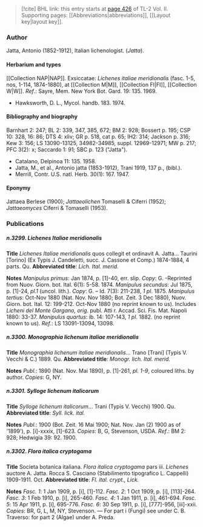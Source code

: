 > [!cite] BHL link: this entry starts at [page 426](https://www.biodiversitylibrary.org/item/103253#page/452/mode/1up) of TL-2 Vol. II.
> Supporting pages: [[Abbreviations|abbreviations]], [[Layout key|layout key]].

### Author

Jatta, Antonio (1852-1912), Italian lichenologist. (*Jatta*).

#### Herbarium and types

[[Collection NAP|NAP]]. Exsiccatae: *Lichenes italiae meridionalis* (fasc. 1-5, nos, 1-114, 1874-1880), at [[Collection M|M]], [[Collection FI|FI]], [[Collection W|W]].
*Ref*.: Sayre, Mem. New York Bot. Gard. 19: 135. 1969.
- Hawksworth, D. L., Mycol. handb. 183. 1974.

#### Bibliography and biography

Barnhart 2: 247; BL 2: 339, 347, 385, 672; BM 2: 928; Bossert p. 195; CSP 10: 328, 16: 86; DTS 4: xliv; GR p. 518, cat p. 65; IH2: 314; Jackson p. 316; Kew 3: 156; LS 13090-13125, 34982-34985, suppl. 12969-12971; MW p. 217; PFC 3(2): x; Saccardo 1: 91; SBC p. 123 ("Jatta").
- Catalano, Delpinoa 11: 135. 1958.
- Jatta, M., et al., Antonio jatta (1853-1912), Trani 1919, 137 p., (bibl.).
- Merrill, Contr. U.S. natl. Herb. 30(1): 167. 1947.

#### Eponymy

Jattaea Berlese (1900); *Jattaeolichen* Tomaselli & Ciferri (1952); *Jattaeomyces* Ciferri & Tomaselli (1953).

### Publications

##### n.3299. Lichenes Italiae meridionalis

**Title**
*Lichenes Italiae meridionalis* quos collegit et ordinavit A. Jatta... Taurini \[Torino\] (Ex Typis J. Candeletti, succ. J. Cassone et Comp.) 1874-1884, 4 parts. Qu.
**Abbreviated title**: *Lich. Ital. merid.*

**Notes**
*Manipulus primus*: Jan 1874, p. \[1\]-40, err. slip. *Copy*: G. -Reprinted from Nuov. Giorn. bot. Ital. 6(1): 5-58. 1874.
*Manipulus secundus*: Jul 1875, p. \[1\]-24, *pl.1* (uncol. lith.). *Copy*: G. – Id. 7(3): 211-238, *1 pl*. 1875.
*Manipulus tertius*: Oct-Nov 1880 (Nat. Nov. Nov 1880; Bot. Zeit. 3 Dec 1880), Nuov. Giorn. bot. Ital. 12: 199-212. Oct-Nov 1880 (no reprint known to us). Includes *Licheni del Monte* *Gargano, orig*. publ. Atti r. Accad. Sci. Fis. Mat. Napoli 1880: 33-37.
*Manipulus quartus*: ib. 14: 107-143, *1 pl*. 1882. (no reprint known to us).
*Ref*.: LS 13091-13094, 13098.

##### n.3300. Monographia lichenum italiae meridionalis

**Title**
*Monographia lichenum italiae meridionalis*... Trano \[Trani\] (Typis V. Vecchi & C.) 1889. Qu.
**Abbreviated title**: *Monogr. lich. Ital. merid.*

**Notes**
*Publ*.: 1890 (Nat. Nov. Mai 1890), p. \[1\]-261, *pl. 1-9*, coloured liths. by author. *Copies*: G, NY.

##### n.3301. Sylloge lichenum italicorum

**Title**
*Sylloge lichenum italicorum*... Trani (Typis V. Vecchi) 1900. Qu.
**Abbreviated title**: *Syll. lick. ital.*

**Notes**
*Publ*.: 1900 (Bot. Zeit. 16 Mai 1900; Nat. Nov. Jan (2) 1900 as of '1899'), p. \[i\]-xxxix, \[1\]-623. *Copies*: B, G, Stevenson, USDA.
*Ref*.: BM 2: 928; Hedwigia 39: 92. 1900.

##### n.3302. Flora italica cryptogama

**Title**
Societa botanica italiana. *Flora italica cryptogama* pars iii. *Lichenes* auctore A. Jatta. Rocca S. Casciano (Stabilimento tipografico L. Cappelli) 1909-1911. Oct.
**Abbreviated title**: *Fl. ital. crypt., Lick.*

**Notes**
*Fasc. 1*: 1 Jan 1909, p. \[i\], \[1\]-112.
*Fasc. 2*: 1 Oct 1909, p. \[i\], \[113\]-264.
*Fasc. 3*: 1 Feb 1910, p. \[i\], 265-460.
*Fasc. 4*: 1 Jan 1911, p. \[i\], 461-694.
*Fasc. 5*: 15 Apr 1911, p. \[i\], 695-776.
*Fasc. 6*: 30 Sep 1911, p. \[i\], \[777\]-956, \[iii\]-xxii.
*Copies*: BR, G, L, M, NY, Stevenson. — For part i (Fungi) see under C. B. Traverso: for part 2 (Algae) under A. Preda.

